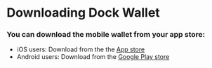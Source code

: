 # Downloading Dock Wallet

### You can download the mobile wallet from your app store: <a href="#h_bba5ace2c3" id="h_bba5ace2c3"></a>

* iOS users: Download from the the [App store](https://apps.apple.com/us/app/dock-wallet/id1565227368)
* Android users: Download from the [Google Play store](https://play.google.com/store/apps/details?id=com.dockapp)
